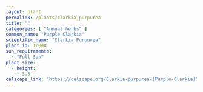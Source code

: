 ```yaml
---
layout: plant
permalink: /plants/clarkia_purpurea
title: ""
categories: [ "Annual herbs" ]
common_name: "Purple Clarkia"
scientific_name: "Clarkia Purpurea"
plant_id: 1c0d8 
sun_requirements:
  - "Full Sun"
plant_size:
  - height: 
    - 3.3
calscape_link: "https://calscape.org/Clarkia-purpurea-(Purple-Clarkia)"
---
```

